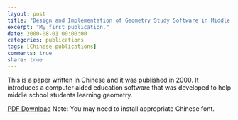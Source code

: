 ```yaml
---
layout: post
title: "Design and Implementation of Geometry Study Software in Middle School"
excerpt: "My first publication."
date: 2000-08-01 00:00:00
categories: publications
tags: [Chinese publications]
comments: true
share: true
---
```


This is a paper written in Chinese and it was published in 2000. It introduces a computer aided education software that was developed to help middle school students learning geometry.

<a href="http://www.sugarscape.net/downloads/2000-middle-school-geometry-chinese.pdf">PDF Download<a/> Note: You may need to install appropriate Chinese font.
